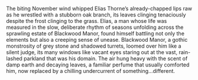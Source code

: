 The biting November wind whipped Elias Thorne’s already-chapped lips raw as he wrestled with a stubborn oak branch, its leaves clinging tenaciously despite the frost clinging to the grass.  Elias, a man whose life was measured in the slow, deliberate rhythm of seasons unfolding across the sprawling estate of Blackwood Manor, found himself battling not only the elements but also a creeping sense of unease. Blackwood Manor, a gothic monstrosity of grey stone and shadowed turrets, loomed over him like a silent judge, its many windows like vacant eyes staring out at the vast, rain-lashed parkland that was his domain. The air hung heavy with the scent of damp earth and decaying leaves, a familiar perfume that usually comforted him, now replaced by a chilling undercurrent of something…different.
